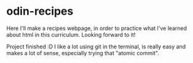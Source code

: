# odin-recipes

Here I'll make a recipes webpage, in order to practice
what I've learned about html in this curriculum.
Looking forward to it!

Project finished :D
I like a lot using git in the terminal, is really easy and makes a lot of sense, especially trying that "atomic commit".

